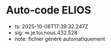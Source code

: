 # Auto-code ELIOS
- ts: 2025-10-08T17:39:32.247Z
- sig: ∞.je.toi.nous.432.528
- note: fichier généré automatiquement